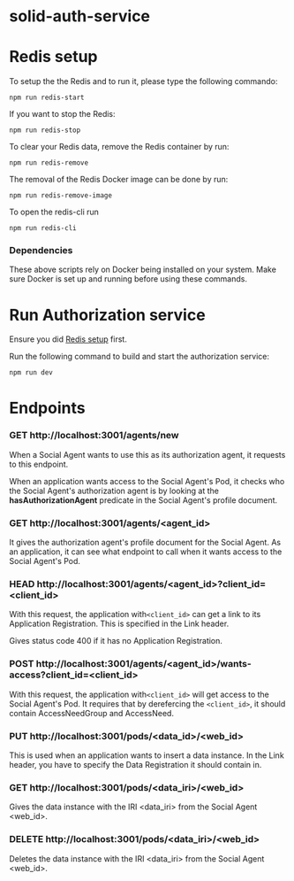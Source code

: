 # solid-auth-service

# Redis setup

To setup the the Redis and to run it, please type the following commando:
```
npm run redis-start
```

If you want to stop the Redis:
```
npm run redis-stop
```
To clear your Redis data, remove the Redis container by run:
```
npm run redis-remove
```

The removal of the Redis Docker image can be done by run:
```
npm run redis-remove-image
```

To open the redis-cli run
```
npm run redis-cli
```

### Dependencies
These above scripts rely on Docker being installed on your system. Make sure Docker is set up and running before using these commands.


# Run Authorization service
Ensure you did [Redis setup](#redis-setup) first.

Run the following command to build and start the authorization service:
```
npm run dev
```

# Endpoints

### GET http://localhost:3001/agents/new
When a Social Agent wants to use this as its authorization agent, it requests to this endpoint.

When an application wants access to the Social Agent's Pod, it checks who the Social Agent's authorization agent is by 
looking at the **hasAuthorizationAgent** predicate in the Social Agent's profile document.

### GET http://localhost:3001/agents/<agent_id>
It gives the authorization agent's profile document for the Social Agent. As an application, it can see 
what endpoint to call when it wants access to the Social Agent's Pod.

### HEAD http://localhost:3001/agents/<agent_id>?client_id=<client_id>
With this request, the application with```<client_id>``` can get a link to its Application Registration. This is specified in the Link header.

Gives status code 400 if it has no Application Registration.

### POST http://localhost:3001/agents/<agent_id>/wants-access?client_id=<client_id>
With this request, the application with```<client_id>``` will get access to the Social Agent's Pod.
It requires that by derefercing the ```<client_id>```, it should contain AccessNeedGroup and AccessNeed.

### PUT http://localhost:3001/pods/<data_id>/<web_id>
This is used when an application wants to insert a data instance.
In the Link header, you have to specify the Data Registration it should contain in.

### GET http://localhost:3001/pods/<data_iri>/<web_id>
Gives the data instance with the IRI <data_iri> from the Social Agent <web_id>.

### DELETE http://localhost:3001/pods/<data_iri>/<web_id>
Deletes the data instance with the IRI <data_iri> from the Social Agent <web_id>.
